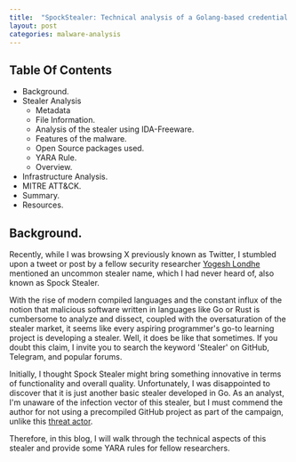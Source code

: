 ```yaml
---
title:  "SpockStealer: Technical analysis of a Golang-based credential stealer."
layout: post
categories: malware-analysis
---
```



## Table Of Contents

- Background.
- Stealer Analysis
    - Metadata
    - File Information.
    - Analysis of the stealer using IDA-Freeware.
    - Features of the malware.
    - Open Source packages used.
    - YARA Rule.
    - Overview.
- Infrastructure Analysis.
- MITRE ATT&CK.
- Summary.
- Resources.



## Background.

Recently, while I was browsing X previously known as Twitter, I stumbled upon a tweet or post by a fellow security researcher
[Yogesh Londhe](https://twitter.com/suyog41) mentioned an uncommon stealer name, which I had never heard of, also known as Spock Stealer.

With the rise of modern compiled languages and the constant influx of the notion that malicious software written in languages like Go or Rust is cumbersome to analyze and dissect, coupled with the oversaturation of the stealer market, it seems like every aspiring programmer's go-to learning project is developing a stealer. Well, it does be like that sometimes. If you doubt this claim, I invite you to search the keyword 'Stealer' on GitHub, Telegram, and popular forums.

Initially, I thought Spock Stealer might bring something innovative in terms of functionality and overall quality. Unfortunately, I was disappointed to discover that it is just another basic stealer developed in Go. As an analyst, I'm unaware of the infection vector of this stealer, but I must commend the author for not using a precompiled GitHub project as part of the campaign, unlike this [threat actor](https://xelemental.github.io/Golang-based-credential-stealer-targets-Indian-Airforce-Officials/).

Therefore, in this blog, I will walk through the technical aspects of this stealer and provide some YARA rules for fellow researchers.


